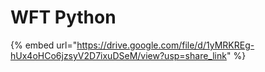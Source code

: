 # WFT Python

{% embed url="https://drive.google.com/file/d/1yMRKREg-hUx4oHCo6jzsyV2D7ixuDSeM/view?usp=share_link" %}
